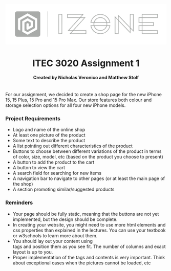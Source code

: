 ![logo.png](img%2Flogo.png)

# <center> ITEC 3020 Assignment 1 </center>
#### <center> Created by Nicholas Veronico and Matthew Stolf </center>
<br>
For our assignment, we decided to create a shop page for the new iPhone 15, 15 Plus, 15 Pro and 15 Pro Max. Our store features both colour and storage selection options for all four new iPhone models. 

### Project Requirements
- Logo and name of the online shop
- At least one picture of the product
- Some text to describe the product
- A list pointing out different characteristics of the product
- Buttons to choose between different variations of the product in terms of color,
  size, model, etc (based on the product you choose to present)
- A button to add the product to the cart
- A button to view the cart
- A search field for searching for new items
- A navigation bar to navigate to other pages (or at least the main page of the
  shop)
- A section promoting similar/suggested products

### Reminders
- Your page should be fully static, meaning that the buttons are not yet
implemented, but the design should be complete.
- In creating your website, you might need to use more html elements and css
properties than explained in the lectures. You can use your textbook or
w3schools to learn more about them.
- You should lay out your content using <div> tags and position them as you see
fit. The number of columns and exact layout is up to you.
- Proper implementation of the tags and contents is very important. Think about
exceptional cases when the pictures cannot be loaded, etc